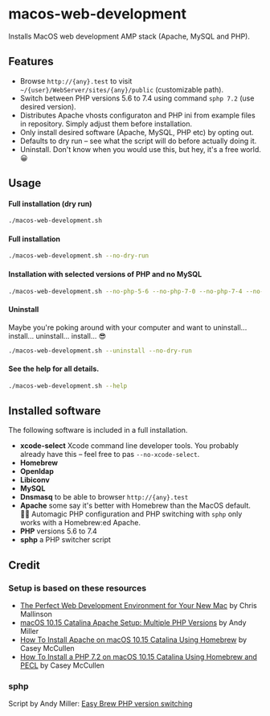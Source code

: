 # macos-web-development

Installs MacOS web development AMP stack (Apache, MySQL and PHP).


## Features

- Browse `http://{any}.test` to visit `~/{user}/WebServer/sites/{any}/public` (customizable path).
- Switch between PHP versions 5.6 to 7.4 using command `sphp 7.2` (use desired version).
- Distributes Apache vhosts configuraton and PHP ini from example files in repository. Simply adjust them before installation.
- Only install desired software (Apache, MySQL, PHP etc) by opting out.
- Defaults to dry run – see what the script will do before actually doing it.
- Uninstall. Don't know when you would use this, but hey, it's a free world. 😀


## Usage

#### Full installation (dry run)

```bash
./macos-web-development.sh
```


#### Full installation

```bash
./macos-web-development.sh --no-dry-run
```


#### Installation with selected versions of PHP and no MySQL

```bash
./macos-web-development.sh --no-php-5-6 --no-php-7-0 --no-php-7-4 --no-mysql --no-dry-run
```


#### Uninstall

Maybe you're poking around with your computer and want to uninstall... install... uninstall... install... 😎

```bash
./macos-web-development.sh --uninstall --no-dry-run
```


#### See the help for all details.

```bash
./macos-web-development.sh --help
```


## Installed software

The following software is included in a full installation.

- **xcode-select** Xcode command line developer tools. You probably already have this – feel free to pas `--no-xcode-select`.
- **Homebrew**
- **Openldap**
- **Libiconv**
- **MySQL**
- **Dnsmasq** to be able to browser `http://{any}.test`
- **Apache** some say it's better with Homebrew than the MacOS default. 🤷‍♂️ Automagic PHP configuration and PHP switching with `sphp` only works with a Homebrew:ed Apache.
- **PHP** versions 5.6 to 7.4
- **sphp** a PHP switcher script


## Credit

### Setup is based on these resources

- [The Perfect Web Development Environment for Your New Mac](https://mallinson.ca/posts/5/the-perfect-web-development-environment-for-your-new-mac) by Chris Mallinson
- [macOS 10.15 Catalina Apache Setup: Multiple PHP Versions](https://getgrav.org/blog/macos-catalina-apache-multiple-php-versions) by Andy Miller
- [How To Install Apache on macOS 10.15 Catalina Using Homebrew](https://medium.com/better-programming/how-to-install-apache-on-macos-10-15-catalina-using-homebrew-78373ad962eb) by Casey McCullen
- [How To Install a PHP 7.2 on macOS 10.15 Catalina Using Homebrew and PECL](https://medium.com/better-programming/how-to-install-a-php-7-2-on-macos-10-15-catalina-using-homebrew-and-pecl-ad5b6c9ffb17) by Casey McCullen

### sphp

Script by Andy Miller: [Easy Brew PHP version switching](https://gist.github.com/rhukster/f4c04f1bf59e0b74e335ee5d186a98e2)
